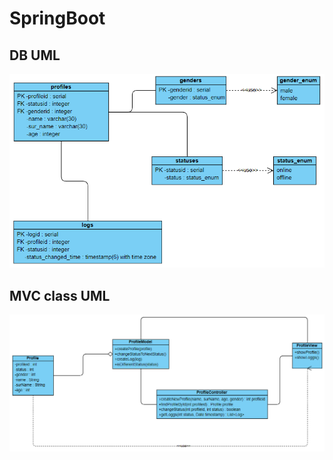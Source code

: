 # SpringBoot
## DB UML
![DB UML](https://github.com/Erartria/SpringBoot/blob/master/UML/DB%20architecture.PNG)
## MVC class UML
![MVC class UML](https://github.com/Erartria/SpringBoot/blob/master/UML/MVC%20architecture.PNG)
